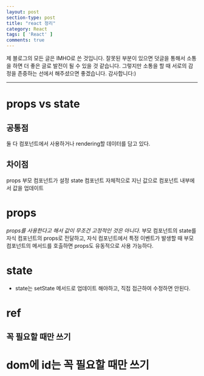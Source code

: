 ```yaml
---
layout: post
section-type: post
title: "react 정리"
category: React
tags: [ 'React' ]
comments: true
---
```

제 블로그의 모든 글은 IMHO로 쓴 것입니다.
잘못된 부분이 있으면 덧글을 통해서 소통을 하면 더 좋은 글로 발전이 될 수 있을 것 같습니다.
그렇지만 소통을 할 때 서로의 감정을 존중하는 선에서 해주셨으면 좋겠습니다.
감사합니다:)

---

# props vs state

## 공통점
둘 다 컴포넌트에서 사용하거나 rendering할 데이터를 담고 있다.
## 차이점
props 부모 컴포넌트가 설정
state 컴포넌트 자체적으로 지닌 값으로 컴포넌트 내부에서 값을 업데이트

# props
*props를 사용한다고 해서 값이 무조건 고정적인 것은 아니다.*
부모 컴포넌트의 state를 자식 컴포넌트의 props로 전달하고, 자식 컴포넌트에서 특정 이벤트가 발생할 때 부모 컴포넌트의 메서드를 호출하면 props도 유동적으로 사용 가능하다.

# state
- state는 setState 메서드로 업데이트 해야하고, 직접 접근하여 수정하면 안된다.


# ref
## 꼭 필요할 때만 쓰기

# dom에 id는 꼭 필요할 때만 쓰기
